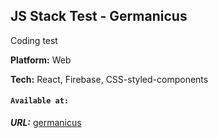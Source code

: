 ## JS Stack Test - Germanicus

Coding test

**Platform:** Web

**Tech:** React, Firebase, CSS-styled-components

#### `Available at:`

***URL:*** 
[germanicus](https://germanicus.netlify.app/)
